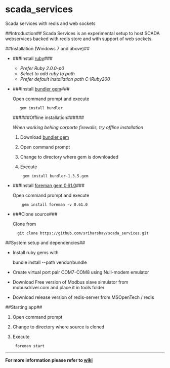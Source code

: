 scada_services
==============

Scada services with redis and web sockets

##Introduction##
Scada Services is an experimental setup to host SCADA webservices backed with redis store and with support of web sockets.

##Installation (Windows 7 and above)##

- ###Install [ruby](http://rubyinstaller.org/downloads/)###

	- *Prefer Ruby 2.0.0-p0*
	- *Select to add ruby to path*
	- *Prefer default installation path C:\Ruby200*    

- ###Install [bundler gem](https://rubygems.org/gems/bundler)###

	Open command prompt and execute
	  
		 gem install bundler
	
	######Offline installation######
	
	*When working behing corporte firewalls, try offline installation*
	
	1. Download [bundler gem](https://rubygems.org/gems/bundler)
	2. Open command prompt
	3. Change to directory where gem is downloaded
	4. Execute
	
			gem install bundler-1.3.5.gem

- ###Install [foreman gem 0.61.0](https://rubygems.org/gems/foreman/versions/0.61.0)###
	
	Open command prompt and execute
	  
	      gem install foreman -v 0.61.0
	
- ###Clone source###

	Clone from
	
		git clone https://github.com/sriharshav/scada_services.git
	
##System setup and dependencies##

- Install ruby gems with 
    
    bundle install --path vendor/bundle

- Create virtual port pair COM7-COM8 using Null-modem emulator
-	Download Free version of Modbus slave simulator from mobusdriver.com and place it in tools folder
- Download release version of redis-server from MSOpenTech / redis 

##Starting app##

1. Open command prompt
2. Change to directory where source is cloned
3. Execute

      	foreman start


----

**For more information please refer to [wiki](https://github.com/sriharshav/scada_services/wiki)**

